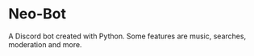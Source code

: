 # Neo-Bot
A Discord bot created with Python. Some features are music, searches, moderation and more.
